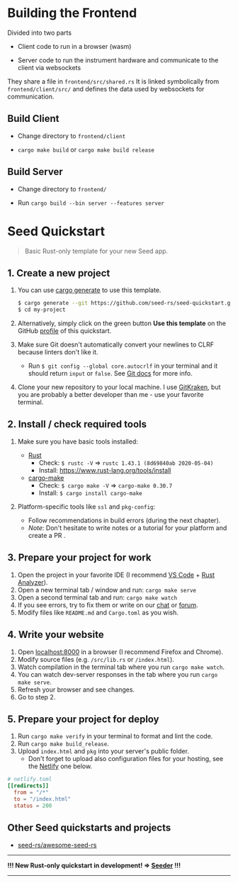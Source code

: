# Building the Frontend

Divided into two parts

* Client code to run in a browser (wasm)

* Server code to run the instrument hardware and communicate to the client via websockets

They share a file in `frontend/src/shared.rs`  It is linked symbolically from `frontend/client/src/` and defines the data used by websockets for communication.

## Build Client

* Change directory to `frontend/client`

* `cargo make build` or `cargo make build release`

## Build Server

* Change directory to `frontend/`

* Run `cargo build --bin server --features server`



# Seed Quickstart

> Basic Rust-only template for your new Seed app.

## 1. Create a new project

1. You can use [cargo generate](https://github.com/ashleygwilliams/cargo-generate) to use this template.

    ```bash
    $ cargo generate --git https://github.com/seed-rs/seed-quickstart.git --name my-project
    $ cd my-project
    ```

1. Alternatively, simply click on the green button **Use this template** on the GitHub [profile](https://github.com/seed-rs/seed-quickstart) of this quickstart.

1. Make sure Git doesn't automatically convert your newlines to CLRF because linters don't like it.
    - Run `$ git config --global core.autocrlf` in your terminal and it should return `input` or `false`. See [Git docs](https://git-scm.com/book/en/v2/Customizing-Git-Git-Configuration) for more info.

1. Clone your new repository to your local machine. I use [GitKraken](https://www.gitkraken.com/), but you are probably a better developer than me - use your favorite terminal.

## 2. Install / check required tools

1. Make sure you have basic tools installed:

   - [Rust](https://www.rust-lang.org) 
     - Check: `$ rustc -V` => `rustc 1.43.1 (8d69840ab 2020-05-04)`
     - Install: https://www.rust-lang.org/tools/install
   - [cargo-make](https://sagiegurari.github.io/cargo-make/)
     - Check: `$ cargo make -V` => `cargo-make 0.30.7`
     - Install: `$ cargo install cargo-make`
       
1. Platform-specific tools like `ssl` and `pkg-config`:
    - Follow recommendations in build errors (during the next chapter).
    - _Note_: Don't hesitate to write notes or a tutorial for your platform and create a PR .

## 3. Prepare your project for work

1. Open the project in your favorite IDE (I recommend [VS Code](https://code.visualstudio.com/) + [Rust Analyzer](https://rust-analyzer.github.io/)).
1. Open a new terminal tab / window and run: `cargo make serve`
1. Open a second terminal tab and run: `cargo make watch`
1. If you see errors, try to fix them or write on our [chat](https://discord.gg/JHHcHp5) or [forum](https://seed.discourse.group/).
1. Modify files like `README.md` and `Cargo.toml` as you wish.

## 4. Write your website

1. Open [localhost:8000](http://localhost:8000) in a browser (I recommend Firefox and Chrome).
1. Modify source files (e.g. `/src/lib.rs` or `/index.html`).
1. Watch compilation in the terminal tab where you run `cargo make watch`.
1. You can watch dev-server responses in the tab where you run `cargo make serve`.
1. Refresh your browser and see changes.
1. Go to step 2.

## 5. Prepare your project for deploy

1. Run `cargo make verify` in your terminal to format and lint the code.
1. Run `cargo make build_release`.
1. Upload `index.html` and `pkg` into your server's public folder.
   - Don't forget to upload also configuration files for your hosting, see the [Netlify](https://www.netlify.com/) one below.

```toml
# netlify.toml
[[redirects]]
  from = "/*"
  to = "/index.html"
  status = 200
```


## Other Seed quickstarts and projects

- [seed-rs/awesome-seed-rs](https://github.com/seed-rs/awesome-seed-rs)

---

**!!! New Rust-only quickstart in development! => [Seeder](https://github.com/MartinKavik/seeder) !!!**

---
